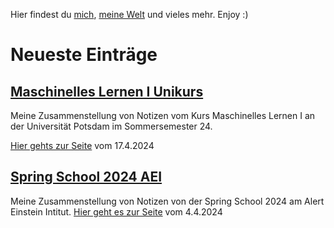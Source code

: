 
Hier findest du [mich](About_Me.md), [meine Welt](Blog.md) und vieles mehr.
Enjoy :)

# Neueste Einträge

## [Maschinelles Lernen I Unikurs](Blog/Maschinelles_Lernen_I.md)

Meine Zusammenstellung von Notizen vom Kurs Maschinelles Lernen I an der Universität Potsdam im Sommersemester 24.

[Hier gehts zur Seite](https://christiang7.github.io/Maschinelles-Lernen-I/) vom 17.4.2024

## [Spring School 2024 AEI](Blog/Spring-school-2024.md)

Meine Zusammenstellung von Notizen von der Spring School 2024 am Alert Einstein Intitut.
[Hier geht es zur Seite](https://christiang7.github.io/Spring-School-2024/#/) vom 4.4.2024

<div hidden>
*

*

*

*

*

*

*

*

*

*

*

*

*

*

*

*

*

*

python3 -m http.server 3000

Blog task (2)
- [ ] Foto auf die Website packen
Next (2)
- [ ] Farbige Formeln mit dem Github repo verbinden
Planning (2)
- [ ] einige private Dinge veröffentlichen
	- [ ] HSP Orga mit Website, vielleicht Artikel dafür
	- [ ] Vita veröffentlichen
Backlog
- [ ] Eine Suche einfügen auf Seite
	- [*] Suche eingefügt
	- [ ] Suche funktioniert nur auf der Hauptseite, findet keine Einträge auf den Unterseiten
- [ ] Blog so ähnlich gestalten wie  Nils Vu  https://nilsvu.de/
	- [ ] Masonry https://masonry.desandro.com/
- [ ] den Blog in ein Zettelkasten:1»Gedankenspeicher-Einrichtung:Digital Garden umwandeln?
	- [ ] bzw einfach kurz darüber schreiben und das mein Zettelkastensystem nicht kompatibel ist
- [ ] Blog Eintrag über die Konditionierung in beide Richtungen für das Gute und oder für das Böse
	- [ ] WEB Uhrwerk Orange (Film) - Wikipedia   https://de.wikipedia.org/wiki/Uhrwerk_Orange_(Film)
- [ ] Naturwissenschaften und Instrumentarien:2»Energieversorgung und ihre Begrenztheit
- [ ] vielleicht Streaming wie hier Über PHYSICSoh - Twitch https://www.twitch.tv/physicsoh/about PhysicsOH - YouTube  https://www.youtube.com/@PhysicsOH/videos Influencer werden für Physik
- [ ] Physik:2»Github oder ähnliche Angebote für physikalische, soziale, philosophische Probleme benutzen
- [ ] Zettelkasten:1»Gedankenspeicher-Einrichtung:Kanboard als Liste wie im Alltag zu benutzen
- [ ] einen Blog über today i learned machen
- [ ] Zettelkasten:2»Bedingungen der Freiheit
- [ ] make logo from this picture photo 2021-06-07 21-25-02.jpg with diffusion program
- [ ] Zettelkasten:1»Gedankenspeicher-Einrichtung:Entscheidungsproblem darüber mal schreiben
- [ ] Musik mit Geschichten aufschreiben, das auf dem Blog machen
- [ ] Zettelkasten:2»Interaktion mit der heutigen Welt
- [ ] Physik:2»Überall ist die Welt vorhanden
- [ ] Zettelkasten:2»Lebensformen als Plattform
- [ ] Zettelkasten:2»Aloy Klon von Horizon Forbidden West Artikel darüber schreiben
- [ ] Zettelkasten:2»Die-Welt-in-der-Dynamik-erkennen
- [ ] Zettelkasten:2»Warum die Leere zu viel Aufmerksamkeit auf sich zieht
- [ ] Zettelkasten:2»Weißes Blatt
- [ ] Zettelkasten:2»Geistiger Prozess der Verzweiflung und Zweifel
- [ ] Zettelkasten:2»Die einfachste Bewegung
- [ ] Zettelkasten:2»Erklärung zur Abneigung und Gegnerbildung
- [ ] - Artikel über Kinder und Lebensfragen in der Philosophie Philosophie:Philosophy with children.pdf
- [ ] Zettelkasten:2»Gibt es wirklich ein Schicksal, was durch höhere Mächte hervorgerufen wirdß.
- [ ] Zettelkasten:2»Erklärung zur Abneigung und Gegnerbildung
- [ ] Zettelkasten:2»Wie Umgehen mit anderen Meinungen wenn sie der Allgemeinheit schädigt
- [ ] Zettelkasten:1»Hochsensibilität:HSP alles nur Übergänger
- [ ] Idee die für einen digital Garden geeignet wären bzw Artikel können so markiert werden
	- [ ] Für meinen Blog die Scannerecke(Scannermenge) einrichten. Links die ich am Tag finde auf dem Blog veröffentlichen.
	- [ ] Für den Blog eine Quatschecke(Probierecke) einrichten. Beliebige Sachen mal ausprobieren, kein fertiges Produkt.
- [ ] Zettelkasten:2»Warum heimkehren wollenß Stargate Universe
- [ ] Philosophie:Don’t take life so seriously - Montaigne’s lessons on the inner life.pdf

</div>
